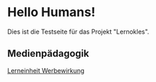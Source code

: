 # Hello Humans!

Dies ist die Testseite für das Projekt "Lernokles". 

## Medienpädagogik
[Lerneinheit Werbewirkung](lernokles.github.io/werbung.md)

